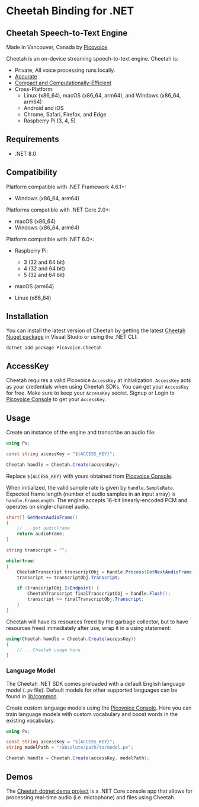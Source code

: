 # Cheetah Binding for .NET

## Cheetah Speech-to-Text Engine

Made in Vancouver, Canada by [Picovoice](https://picovoice.ai)

Cheetah is an on-device streaming speech-to-text engine. Cheetah is:

- Private; All voice processing runs locally.
- [Accurate](https://picovoice.ai/docs/benchmark/stt/#results)
- [Compact and Computationally-Efficient](https://github.com/Picovoice/speech-to-text-benchmark#rtf)
- Cross-Platform:
  - Linux (x86_64), macOS (x86_64, arm64), and Windows (x86_64, arm64)
  - Android and iOS
  - Chrome, Safari, Firefox, and Edge
  - Raspberry Pi (3, 4, 5)

## Requirements

- .NET 8.0

## Compatibility

Platform compatible with .NET Framework 4.6.1+:

- Windows (x86_64, arm64)

Platforms compatible with .NET Core 2.0+:

- macOS (x86_64)
- Windows (x86_64, arm64)

Platform compatible with .NET 6.0+:

- Raspberry Pi:
  - 3 (32 and 64 bit)
  - 4 (32 and 64 bit)
  - 5 (32 and 64 bit)

- macOS (arm64)
- Linux (x86_64)

## Installation

You can install the latest version of Cheetah by getting the latest [Cheetah Nuget package](https://www.nuget.org/packages/Picovoice.Cheetah/) in Visual Studio or using the .NET CLI:

```console
dotnet add package Picovoice.Cheetah
```

## AccessKey

Cheetah requires a valid Picovoice `AccessKey` at initialization. `AccessKey` acts as your credentials when using Cheetah SDKs.
You can get your `AccessKey` for free. Make sure to keep your `AccessKey` secret.
Signup or Login to [Picovoice Console](https://console.picovoice.ai/) to get your `AccessKey`.

## Usage

Create an instance of the engine and transcribe an audio file:

```csharp
using Pv;

const string accessKey = "${ACCESS_KEY}";

Cheetah handle = Cheetah.Create(accessKey);
```

Replace `${ACCESS_KEY}` with yours obtained from [Picovoice Console](https://console.picovoice.ai/).

When initialized, the valid sample rate is given by `handle.SampleRate`. Expected frame length (number of audio samples in an input array) is `handle.FrameLength`. The engine accepts 16-bit linearly-encoded PCM and operates on single-channel audio.

```csharp
short[] GetNextAudioFrame()
{
    // .. get audioFrame
    return audioFrame;
}

string transcript = "";

while(true)
{
    CheetahTranscript transcriptObj = handle.Process(GetNextAudioFrame());
    transcript += transcriptObj.Transcript;

    if (transcriptObj.IsEndpoint) {
        CheetahTranscript finalTranscriptObj = handle.Flush();
        transcript += finalTranscriptObj.Transcript;
    }
}
```

Cheetah will have its resources freed by the garbage collector, but to have resources freed immediately after use, wrap it in a using statement:

```csharp
using(Cheetah handle = Cheetah.Create(accessKey))
{
    // .. Cheetah usage here
}
```

### Language Model

The Cheetah .NET SDK comes preloaded with a default English language model (`.pv` file).
Default models for other supported languages can be found in [lib/common](../../lib/common).

Create custom language models using the [Picovoice Console](https://console.picovoice.ai/). Here you can train
language models with custom vocabulary and boost words in the existing vocabulary.

```csharp
using Pv;

const string accessKey = "${ACCESS_KEY}";
string modelPath = "/absolute/path/to/model.pv";

Cheetah handle = Cheetah.Create(accessKey, modelPath);
```

## Demos

The [Cheetah dotnet demo project](https://github.com/Picovoice/cheetah/tree/master/demo/dotnet) is a .NET Core console app that allows for processing real-time audio (i.e. microphone) and files using Cheetah.
